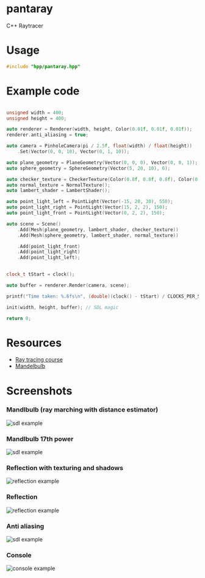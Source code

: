 # pantaray
C++ Raytracer

# Usage
```cpp
#include "hpp/pantaray.hpp"
```

# Example code

```cpp

unsigned width = 400;
unsigned height = 400;

auto renderer = Renderer(width, height, Color(0.01f, 0.01f, 0.01f));
renderer.anti_aliasing = true;

auto camera = PinholeCamera(pi / 2.5f, float(width) / float(height))
    .Set(Vector(0, 0, 10), Vector(0, 1, 10));

auto plane_geometry = PlaneGeometry(Vector(0, 0, 0), Vector(0, 0, 1));
auto sphere_geometry = SphereGeometry(Vector(5, 20, 10), 6);

auto checker_texture = CheckerTexture(Color(0.8f, 0.8f, 0.8f), Color(0.1f, 0.1f, 0.1f));
auto normal_texture = NormalTexture();
auto lambert_shader = LambertShader();

auto point_light_left = PointLight(Vector(-15, 20, 30), 550);
auto point_light_right = PointLight(Vector(15, 2, 2), 150);
auto point_light_front = PointLight(Vector(0, 2, 2), 150);

auto scene = Scene()
    .Add(Mesh(plane_geometry, lambert_shader, checker_texture))
    .Add(Mesh(sphere_geometry, lambert_shader, normal_texture))

    .Add(point_light_front)
    .Add(point_light_right)
    .Add(point_light_left);

    
clock_t tStart = clock();

auto buffer = renderer.Render(camera, scene);

printf("Time taken: %.6fs\n", (double)(clock() - tStart) / CLOCKS_PER_SEC);

init(width, height, buffer); // SDL magic

return 0;

```

# Resources
 - [Ray tracing course](http://raytracing-bg.net)
 - [Mandelbulb](http://blog.hvidtfeldts.net)


# Screenshots

### Mandlbulb (ray marching with distance estimator)
![sdl example](assets/example_ray_marching_mandelbulb.png)

### Mandlbulb 17th power
![sdl example](assets/example_ray_marching_mandelbulb_17th_power.png)

### Reflection with texturing and shadows
![reflection example](assets/example_shadows_and_reflection.png)

### Reflection
![reflection example](assets/sdl_example_reflection.png)

### Anti aliasing
![sdl example](assets/sdl_example_anti_aliasing.png)

### Console
![console example](assets/console_example.png)
